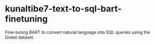 # kunaltibe7-text-to-sql-bart-finetuning
Fine-tuning BART to convert natural language into SQL queries using the Gretel dataset.
